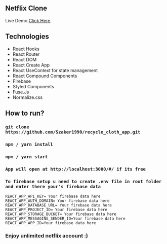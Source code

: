 ## Netflix Clone

Live Demo [Click Here](https://szakeroo.github.io/recycle_cloth_app/).

## Technologies

- React Hooks
- React Router
- React DOM
- React Create App
- React UseContext for state management
- React Compound Components
- Firebase
- Styled Components
- Fuse.Js
- Normalize.css


## How to run? 

### `git clone https://github.com/Szaker1990/recycle_cloth_app.git`
### `npm / yarn install`
### `npm / yarn start`
### `App will open at http://localhost:3000/#/ if its free`
### `To firebase setup u need to create .env file in root folder and enter there your's firebase data`

```
REACT_APP_API_KEY= Your firebase data here
REACT_APP_AUTH_DOMAIN= Your firebase data here
REACT_APP_DATABASE_URL= Your firebase data here
REACT_APP_PROJECT_ID= Your firebase data here
REACT_APP_STORAGE_BUCKET= Your firebase data here
REACT_APP_MESSAGING_SENDER_ID=Your firebase data here
REACT_APP_APP_ID=Your firebase data here
```

### Enjoy unlimited netflix account :)
